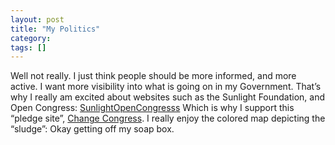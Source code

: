 ```yaml
---
layout: post
title: "My Politics"
category: 
tags: []
---
```



Well not really. I just think people should be more informed, and more
active. I want more visibility into what is going on in my Government.
That’s why I really am excited about websites such as the Sunlight
Foundation, and Open Congress: [Sunlight][][OpenCongresss][] Which is
why I support this “pledge site”, [Change Congress][]. I really enjoy
the colored map depicting the “sludge”: Okay getting off my soap box.

  [Sunlight]: http://www.sunlightfoundation.com/resources
  [OpenCongresss]: http://www.opencongress.org/
  [Change Congress]: http://change-congress.org
